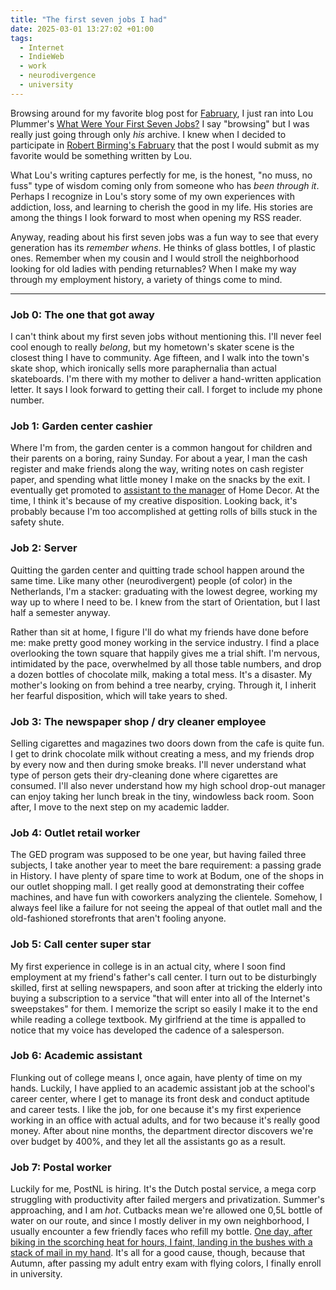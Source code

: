 ```yaml
---
title: "The first seven jobs I had"
date: 2025-03-01 13:27:02 +01:00
tags:
  - Internet
  - IndieWeb
  - work
  - neurodivergence
  - university
---
```

Browsing around for my favorite blog post for [Fabruary](https://birming.com/fabruary/), I just ran into Lou Plummer's [What Were Your First Seven Jobs?](https://louplummer.lol/what-were-your-first-seven-jobs/) I say "browsing" but I was really just going through only _his_ archive. I knew when I decided to participate in [Robert Birming's Fabruary](https://birming.com/fabruary/) that the post I would submit as my favorite would be something written by Lou.

<!--more-->

What Lou's writing captures perfectly for me, is the honest, "no muss, no fuss" type of wisdom coming only from someone who has _been through it_. Perhaps I recognize in Lou's story some of my own experiences with addiction, loss, and learning to cherish the good in my life. His stories are among the things I look forward to most when opening my RSS reader.

Anyway, reading about his first seven jobs was a fun way to see that every generation has its _remember whens_. He thinks of glass bottles, I of plastic ones. Remember when my cousin and I would stroll the neighborhood looking for old ladies with pending returnables? When I make my way through my employment history, a variety of things come to mind.

---

### Job 0: The one that got away
I can't think about my first seven jobs without mentioning this. I'll never feel cool enough to really _belong_, but my hometown's skater scene is the closest thing I have to community. Age fifteen, and I walk into the town's skate shop, which ironically sells more paraphernalia than actual skateboards. I'm there with my mother to deliver a hand-written application letter. It says I look forward to getting their call. I forget to include my phone number.

### Job 1: Garden center cashier
Where I'm from, the garden center is a common hangout for children and their parents on a boring, rainy Sunday. For about a year, I man the cash register and make friends along the way, writing notes on cash register paper, and spending what little money I make on the snacks by the exit. I eventually get promoted to [assistant to the manager](https://www.youtube.com/watch?v=wA9kQuWkU7I) of Home Decor. At the time, I think it's because of my creative disposition. Looking back, it's probably because I'm too accomplished at getting rolls of bills stuck in the safety shute. 

### Job 2: Server
Quitting the garden center and quitting trade school happen around the same time. Like many other (neurodivergent) people (of color) in the Netherlands, I'm a stacker: graduating with the lowest degree, working my way up to where I need to be. I knew from the start of Orientation, but I last half a semester anyway.

Rather than sit at home, I figure I'll do what my friends have done before me: make pretty good money working in the service industry. I find a place overlooking the town square that happily gives me a trial shift. I'm nervous, intimidated by the pace, overwhelmed by all those table numbers, and drop a dozen bottles of chocolate milk, making a total mess. It's a disaster. My mother's looking on from behind a tree nearby, crying. Through it, I inherit her fearful disposition, which will take years to shed.

### Job 3: The newspaper shop / dry cleaner employee
Selling cigarettes and magazines two doors down from the cafe is quite fun. I get to drink chocolate milk without creating a mess, and my friends drop by every now and then during smoke breaks. I'll never understand what type of person gets their dry-cleaning done where cigarettes are consumed. I'll also never understand how my high school drop-out manager can enjoy taking her lunch break in the tiny, windowless back room. Soon after, I move to the next step on my academic ladder.

### Job 4: Outlet retail worker
The GED program was supposed to be one year, but having failed three subjects, I take another year to meet the bare requirement: a passing grade in History. I have plenty of spare time to work at Bodum, one of the shops in our outlet shopping mall. I get really good at demonstrating their coffee machines, and have fun with coworkers analyzing the clientele. Somehow, I always feel like a failure for not seeing the appeal of that outlet mall and the old-fashioned storefronts that aren't fooling anyone.

### Job 5: Call center super star
My first experience in college is in an actual city, where I soon find employment at my friend's father's call center. I turn out to be disturbingly skilled, first at selling newspapers, and soon after at tricking the elderly into buying a subscription to a service "that will enter into all of the Internet's sweepstakes" for them. I memorize the script so easily I make it to the end while reading a college textbook. My girlfriend at the time is appalled to notice that my voice has developed the cadence of a salesperson. 

### Job 6: Academic assistant
Flunking out of college means I, once again, have plenty of time on my hands. Luckily, I have applied to an academic assistant job at the school's career center, where I get to manage its front desk and conduct aptitude and career tests. I like the job, for one because it's my first experience working in an office with actual adults, and for two because it's really good money. After about nine months, the department director discovers we're over budget by 400%, and they let all the assistants go as a result.

### Job 7: Postal worker
Luckily for me, PostNL is hiring. It's the Dutch postal service, a mega corp struggling with productivity after failed mergers and privatization. Summer's approaching, and I am _hot_. Cutbacks mean we're allowed one 0,5L bottle of water on our route, and since I mostly deliver in my own neighborhood, I usually encounter a few friendly faces who refill my bottle. [One day, after biking in the scorching heat for hours, I faint, landing in the bushes with a stack of mail in my hand](/2009/08/01/the-first-dog-to-look-at-me-wrong/). It's all for a good cause, though, because that Autumn, after passing my adult entry exam with flying colors, I finally enroll in university.